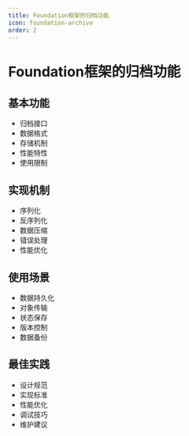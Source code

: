 ```yaml
---
title: Foundation框架的归档功能
icon: foundation-archive
order: 2
---
```


# Foundation框架的归档功能

## 基本功能
- 归档接口
- 数据格式
- 存储机制
- 性能特性
- 使用限制

## 实现机制
- 序列化
- 反序列化
- 数据压缩
- 错误处理
- 性能优化

## 使用场景
- 数据持久化
- 对象传输
- 状态保存
- 版本控制
- 数据备份

## 最佳实践
- 设计规范
- 实现标准
- 性能优化
- 调试技巧
- 维护建议

